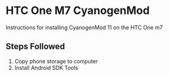 HTC One M7 CyanogenMod
======================

Instructions for installing CyanogenMod 11 on the HTC One m7

## Steps Followed

1. Copy phone storage to computer
2. Install Android SDK Tools
